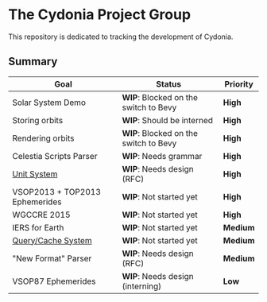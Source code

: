 # The Cydonia Project Group

This repository is dedicated to tracking the development of Cydonia.

## Summary

| Goal                                        | Status                                 | Priority   |
| ------------------------------------------- | -------------------------------------- | ---------- |
| Solar System Demo                           | **WIP**: Blocked on the switch to Bevy | **High**   |
| Storing orbits                              | **WIP**: Should be interned            | **High**   |
| Rendering orbits                            | **WIP**: Blocked on the switch to Bevy | **High**   |
| Celestia Scripts Parser                     | **WIP**: Needs grammar                 | **High**   |
| [Unit System](goals/unit-system.md)         | **WIP**: Needs design (RFC)            | **High**   |
| VSOP2013 + TOP2013 Ephemerides              | **WIP**: Not started yet               | **High**   |
| WGCCRE 2015                                 | **WIP**: Not started yet               | **High**   |
| IERS for Earth                              | **WIP**: Not started yet               | **Medium** |
| [Query/Cache System](goals/query-system.md) | **WIP**: Not started yet               | **Medium** |
| "New Format" Parser                         | **WIP**: Needs design (RFC)            | **Medium** |
| VSOP87 Ephemerides                          | **WIP**: Needs design (interning)      | **Low**    |
